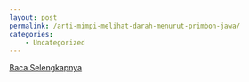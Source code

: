 ```yaml
---
layout: post
permalink: /arti-mimpi-melihat-darah-menurut-primbon-jawa/
categories:
    - Uncategorized
---
```


[Baca Selengkapnya](/08)
